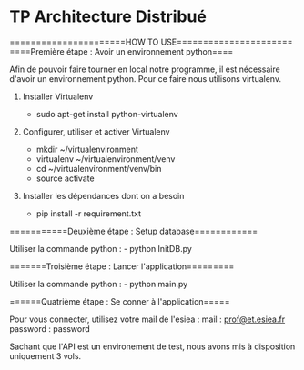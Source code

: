 # TP Architecture Distribué

======================HOW TO USE======================
====Première étape : Avoir un environnement python====

Afin de pouvoir faire tourner en local notre programme, il est nécessaire d'avoir un environnement python. Pour ce faire nous utilisons virtualenv.
1) Installer Virtualenv
	- sudo apt-get install python-virtualenv

2) Configurer, utiliser et activer Virtualenv
	- mkdir ~/virtualenvironment
	- virtualenv ~/virtualenvironment/venv
	- cd ~/virtualenvironment/venv/bin
	- source activate

3) Installer les dépendances dont on a besoin
	- pip install -r requirement.txt
	
===========Deuxième étape : Setup database============

Utiliser la commande python :
	- python InitDB.py
	
=======Troisième étape : Lancer l'application=========

Utiliser la commande python :
	- python main.py

======Quatrième étape : Se conner à l'application=====

Pour vous connecter, utilisez votre mail de l'esiea :
	mail : prof@et.esiea.fr
	password : password

Sachant que l'API est un environement de test, nous avons mis à disposition uniquement 3 vols.